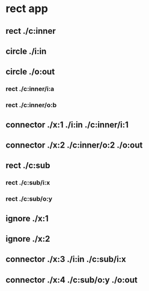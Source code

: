 # rect app
## rect ./c:inner
## circle ./i:in
## circle ./o:out
### rect ./c:inner/i:a
### rect ./c:inner/o:b
## connector ./x:1 ./i:in ./c:inner/i:1
## connector ./x:2 ./c:inner/o:2 ./o:out

## rect ./c:sub
### rect ./c:sub/i:x
### rect ./c:sub/o:y

## ignore ./x:1
## ignore ./x:2

## connector ./x:3 ./i:in ./c:sub/i:x
## connector ./x:4 ./c:sub/o:y ./o:out
